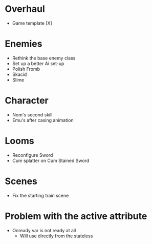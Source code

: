 # Overhaul
- Game template [X]

# Enemies
- Rethink the base enemy class
- Set up a better Ai set-up
- Polish Fromb
- Skacid
- Slime

# Character
- Nom's second skill 
- Emu's after casing animation

# Looms
- Reconfigure Sword
- Cum splatter on Cum Stained Sword

# Scenes
- Fix the starting train scene


# Problem with the active attribute
- Onready var is not ready at all
	- Will use directly from the stateless
